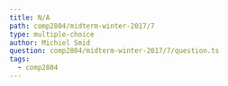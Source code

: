 ```yaml
---
title: N/A
path: comp2804/midterm-winter-2017/7
type: multiple-choice
author: Michiel Smid
question: comp2804/midterm-winter-2017/7/question.ts
tags:
  - comp2804
---
```


